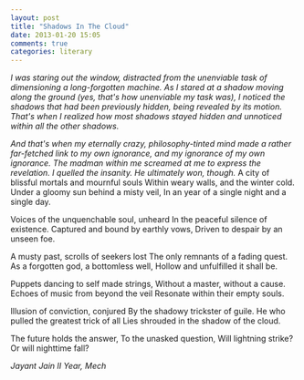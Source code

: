 ```yaml
---
layout: post
title: "Shadows In The Cloud"
date: 2013-01-20 15:05
comments: true
categories: literary 
---
```


<em>I was staring out the window, distracted from the unenviable task of dimensioning a long-forgotten machine. As I stared at a shadow moving along the ground (yes, that's how unenviable my task was), I noticed the shadows that had been previously hidden, being revealed by its motion. That's when I realized how most shadows stayed hidden and unnoticed within all the other shadows. 

And that's when my eternally crazy, philosophy-tinted mind made a rather far-fetched link to my own ignorance, and my ignorance of my own ignorance. The madman within me screamed at me to express the revelation. I quelled the insanity.
He ultimately won, though.
</em>
A city of blissful mortals and mournful souls
Within weary walls, and the winter cold.
Under a gloomy sun behind a misty veil,
In an year of a single night and a single day.
 
Voices of the unquenchable soul, unheard
In the peaceful silence of existence. 
Captured and bound by earthly vows,
Driven to despair by an unseen foe.
 
A musty past, scrolls of seekers lost
The only remnants of a fading quest.
As a forgotten god, a bottomless well,
Hollow and unfulfilled it shall be.
 
Puppets dancing to self made strings,
Without a master, without a cause.
Echoes of music from beyond the veil
Resonate within their empty souls.
 
Illusion of conviction, conjured
By the shadowy trickster of guile.
He who pulled the greatest trick of all
Lies shrouded in the shadow of the cloud.
 
The future holds the answer,
To the unasked question,
Will lightning strike?
Or will nighttime fall?


<em>Jayant Jain</em>
<em>II Year, Mech</em>

